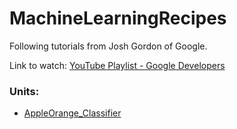 # MachineLearningRecipes
Following tutorials from Josh Gordon of Google.

Link to watch: [YouTube Playlist - Google Developers](www.youtube.com/playlist?list=PLOU2XLYxmsIIuiBfYad6rFYQU_jL2ryal)

### Units:

* [AppleOrange_Classifier](https://github.com/shreydan/MachineLearningRecipes/tree/master/AppleOrange_Classifier)

